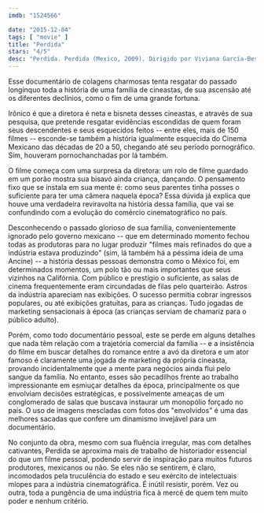 ```yaml
---
imdb: "1524566"

date: "2015-12-04"
tags: [ "movie" ]
title: "Perdida"
stars: "4/5"
desc: "Perdida. Perdida (Mexico, 2009). Dirigido por Viviana García-Besné. Escrito por Viviana García-Besné, Edson Lechuga. Com Guillermo Calderón, José Luis Calderón, Pedro A. Calderón, Joaquín Cordero, Emilia Guiú, Antonio de Hud, Rafael Inclán, Agustín Lara, Lyn May."
---
```

Esse documentário de colagens charmosas tenta resgatar do passado longínquo toda a história de uma família de cineastas, de sua ascensão até os diferentes declínios, como o fim de uma grande fortuna.

Irônico é que a diretora é neta e bisneta desses cineastas, e através de sua pesquisa, que pretende resgatar evidências escondidas de quem foram seus descendentes e seus esquecidos feitos -- entre eles, mais de 150 filmes -- esconde-se também a história igualmente esquecida do Cinema Mexicano das décadas de 20 a 50, chegando até seu período pornográfico. Sim, houveram pornochanchadas por lá também.

O filme começa com uma surpresa da diretora: um rolo de filme guardado em um porão mostra sua bisavó ainda criança, dançando. O pensamento fixo que se instala em sua mente é: como seus parentes tinha posses o suficiente para ter uma câmera naquela época? Essa dúvida já explica que houve uma verdadeira reviravolta na história dessa família, que vai se confundindo com a evolução do comércio cinematográfico no país.

Desconhecendo o passado glorioso de sua família, convenientemente ignorado pelo governo mexicano -- que em determinado momento fechou todas as produtoras para no lugar produzir "filmes mais refinados do que a indústria estava produzindo" (sim, lá também há a péssima ideia de uma Ancine) -- a história dessas pessoas demonstra como o México foi, em determinados momentos, um polo tão ou mais importantes que seus vizinhos na Califórnia. Com público e prestígio o suficiente, as salas de cinema frequentemente eram circundadas de filas pelo quarteirão. Astros da indústria apareciam nas exibições. O sucesso permitia cobrar ingressos populares, ou até exibições gratuitas, para as crianças. Tudo jogadas de marketing sensacionais à época (as crianças serviam de chamariz para o público adulto).

Porém, como todo documentário pessoal, este se perde em alguns detalhes que nada têm relação com a trajetória comercial da família -- e a insistência do filme em buscar detalhes do romance entre a avó da diretora e um ator famoso é claramente uma jogada de marketing da própria cineasta, provando incidentalmente que a mente para negócios ainda flui pelo sangue da família. No entanto, esses são pecadilhos frente ao trabalho impressionante em esmiuçar detalhes da época, principalmente os que envolviam decisões estratégicas, e possivelmente ameaças de um conglomerado de salas que buscava instaurar um monopólio forçado no país. O uso de imagens mescladas com fotos dos "envolvidos" é uma das melhores sacadas que confere um dinamismo invejável para um documentário.

No conjunto da obra, mesmo com sua fluência irregular, mas com detalhes cativantes, Perdida se aproxima mais de trabalho de historiador essencial do que um filme pessoal, podendo servir de inspiração para muitos futuros produtores, mexicanos ou não. Se eles não se sentirem, é claro, incomodados pela truculência do estado e seu exército de intelectuais míopes para a indústria cinematográfica. É inútil resistir, porém. Vez ou outra, toda a pungência de uma indústria fica à mercê de quem tem muito poder e nenhum critério.
